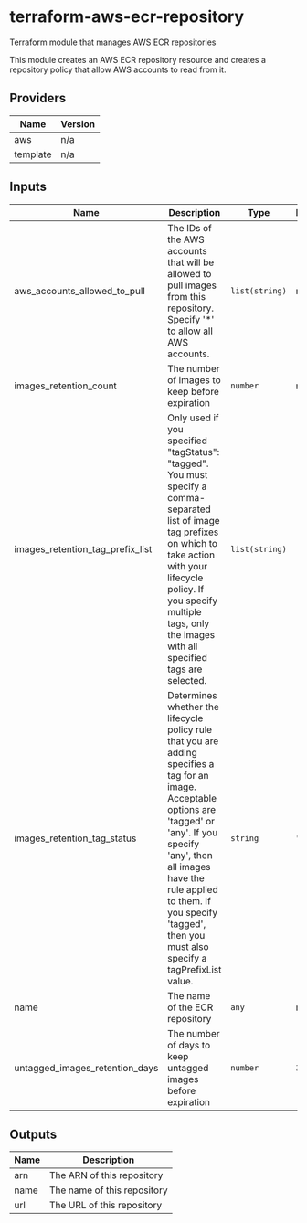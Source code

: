 # terraform-aws-ecr-repository

Terraform module that manages AWS ECR repositories

This module creates an AWS ECR repository resource and creates a repository policy that allow AWS accounts to read from it.

## Providers

| Name | Version |
|------|---------|
| aws | n/a |
| template | n/a |

## Inputs

| Name | Description | Type | Default | Required |
|------|-------------|------|---------|:-----:|
| aws\_accounts\_allowed\_to\_pull | The IDs of the AWS accounts that will be allowed   to pull images from this repository.   Specify '\*' to allow all AWS accounts. | `list(string)` | n/a | yes |
| images\_retention\_count | The number of images to keep before expiration | `number` | n/a | yes |
| images\_retention\_tag\_prefix\_list | Only used if you specified "tagStatus": "tagged". You must specify a comma-separated list of image tag prefixes on which to take action with your lifecycle policy. If you specify multiple tags, only the images with all specified tags are selected. | `list(string)` | `[]` | no |
| images\_retention\_tag\_status | Determines whether the lifecycle policy rule that you are adding specifies a tag for an image. Acceptable options are 'tagged' or 'any'. If you specify 'any', then all images have the rule applied to them. If you specify 'tagged', then you must also specify a tagPrefixList value. | `string` | `"any"` | no |
| name | The name of the ECR repository | `any` | n/a | yes |
| untagged\_images\_retention\_days | The number of days to keep untagged images before expiration | `number` | `30` | no |

## Outputs

| Name | Description |
|------|-------------|
| arn | The ARN of this repository |
| name | The name of this repository |
| url | The URL of this repository |

